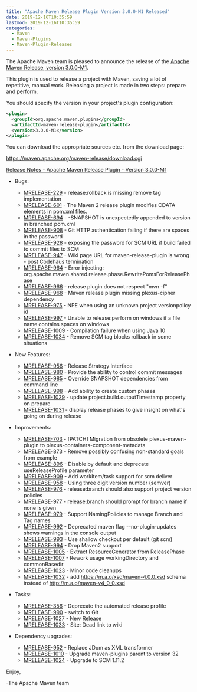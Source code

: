 ```yaml
---
title: "Apache Maven Release Plugin Version 3.0.0-M1 Released"
date: 2019-12-16T10:35:59
lastmod: 2019-12-16T10:35:59
categories:
  - Maven
  - Maven-Plugins
  - Maven-Plugin-Releases
---
```

The Apache Maven team is pleased to announce the release of the 
[Apache Maven Release, version 3.0.0-M1](https://maven.apache.org/maven-release/).

This plugin is used to release a project with Maven, saving a lot of
repetitive, manual work. Releasing a project is made in two steps: prepare and
perform.

You should specify the version in your project's plugin configuration:

```xml
<plugin>
  <groupId>org.apache.maven.plugins</groupId>
  <artifactId>maven-release-plugin</artifactId>
  <version>3.0.0-M1</version>
</plugin>
```

You can download the appropriate sources etc. from the download page:

https://maven.apache.org/maven-release/download.cgi

<!-- more -->

[Release Notes - Apache Maven Release Plugin - Version 3.0.0-M1](https://issues.apache.org/jira/secure/ReleaseNote.jspa?projectId=12317824&version=12331214)

* Bugs:

  * [MRELEASE-229](https://issues.apache.org/jira/browse/MRELEASE-229) - release:rollback is missing remove tag implementation
  * [MRELEASE-601](https://issues.apache.org/jira/browse/MRELEASE-601) - The Maven 2 release plugin modifies CDATA elements in pom.xml files.
  * [MRELEASE-694](https://issues.apache.org/jira/browse/MRELEASE-694) - -SNAPSHOT is unexpectedly appended to version in branched pom.xml
  * [MRELEASE-908](https://issues.apache.org/jira/browse/MRELEASE-908) - Git HTTP authentication failing if there are spaces in the password
  * [MRELEASE-928](https://issues.apache.org/jira/browse/MRELEASE-928) - exposing the password for SCM URL if build failed to commit files to SCM
  * [MRELEASE-947](https://issues.apache.org/jira/browse/MRELEASE-947) - Wiki page URL for maven-release-plugin is wrong - post Codehaus termination
  * [MRELEASE-964](https://issues.apache.org/jira/browse/MRELEASE-964) - Error injecting: org.apache.maven.shared.release.phase.RewritePomsForReleasePhase
  * [MRELEASE-966](https://issues.apache.org/jira/browse/MRELEASE-966) - release plugin does not respect "mvn -f"
  * [MRELEASE-968](https://issues.apache.org/jira/browse/MRELEASE-968) - Maven release plugin missing plexus-cipher dependency
  * [MRELEASE-975](https://issues.apache.org/jira/browse/MRELEASE-975) - NPE when using an unknown project versionpolicy id
  * [MRELEASE-997](https://issues.apache.org/jira/browse/MRELEASE-997) - Unable to release:perform on windows if a file name contains spaces on windows
  * [MRELEASE-1009](https://issues.apache.org/jira/browse/MRELEASE-1009) - Compilation failure when using Java 10
  * [MRELEASE-1034](https://issues.apache.org/jira/browse/MRELEASE-1034) - Remove SCM tag blocks rollback in some situations

* New Features:

  * [MRELEASE-956](https://issues.apache.org/jira/browse/MRELEASE-956) - Release Strategy Interface
  * [MRELEASE-980](https://issues.apache.org/jira/browse/MRELEASE-980) - Provide the ability to control commit messages
  * [MRELEASE-985](https://issues.apache.org/jira/browse/MRELEASE-985) - Override SNAPSHOT dependencies from command line
  * [MRELEASE-998](https://issues.apache.org/jira/browse/MRELEASE-998) - Add ability to create custom phases
  * [MRELEASE-1029](https://issues.apache.org/jira/browse/MRELEASE-1029) - update project.build.outputTimestamp property on prepare
  * [MRELEASE-1031](https://issues.apache.org/jira/browse/MRELEASE-1031) - display release phases to give insight on what's going on during release

* Improvements:

  * [MRELEASE-703](https://issues.apache.org/jira/browse/MRELEASE-703) - [PATCH] Migration from obsolete plexus-maven-plugin to plexus-containers-component-metadata
  * [MRELEASE-873](https://issues.apache.org/jira/browse/MRELEASE-873) - Remove possibly confusing non-standard goals from example
  * [MRELEASE-896](https://issues.apache.org/jira/browse/MRELEASE-896) - Disable by default and deprecate useReleaseProfile parameter
  * [MRELEASE-909](https://issues.apache.org/jira/browse/MRELEASE-909) - Add workItem/task support for scm deliver
  * [MRELEASE-958](https://issues.apache.org/jira/browse/MRELEASE-958) - Using three digit version number (semver)
  * [MRELEASE-976](https://issues.apache.org/jira/browse/MRELEASE-976) - release:branch should also support project version policies
  * [MRELEASE-977](https://issues.apache.org/jira/browse/MRELEASE-977) - release:branch should prompt for branch name if none is given
  * [MRELEASE-979](https://issues.apache.org/jira/browse/MRELEASE-979) - Support NamingPolicies to manage Branch and Tag names
  * [MRELEASE-992](https://issues.apache.org/jira/browse/MRELEASE-992) - Deprecated maven flag --no-plugin-updates shows warnings in the console output
  * [MRELEASE-993](https://issues.apache.org/jira/browse/MRELEASE-993) - Use shallow checkout per default (git scm)
  * [MRELEASE-994](https://issues.apache.org/jira/browse/MRELEASE-994) - Drop Maven2 support
  * [MRELEASE-1005](https://issues.apache.org/jira/browse/MRELEASE-1005) - Extract ResourceGenerator from ReleasePhase
  * [MRELEASE-1007](https://issues.apache.org/jira/browse/MRELEASE-1007) - Rework usage workingDirectory and commonBasedir
  * [MRELEASE-1023](https://issues.apache.org/jira/browse/MRELEASE-1023) - Minor code cleanups
  * [MRELEASE-1032](https://issues.apache.org/jira/browse/MRELEASE-1032) - add https://m.a.o/xsd/maven-4.0.0.xsd schema instead of http://m.a.o/maven-v4_0_0.xsd

* Tasks:

  * [MRELEASE-356](https://issues.apache.org/jira/browse/MRELEASE-356) - Deprecate the automated release profile
  * [MRELEASE-990](https://issues.apache.org/jira/browse/MRELEASE-990) - switch to Git
  * [MRELEASE-1027](https://issues.apache.org/jira/browse/MRELEASE-1027) - New Release
  * [MRELEASE-1033](https://issues.apache.org/jira/browse/MRELEASE-1033) - Site: Dead link to wiki

* Dependency upgrades:

  * [MRELEASE-952](https://issues.apache.org/jira/browse/MRELEASE-952) - Replace JDom as XML transformer
  * [MRELEASE-1010](https://issues.apache.org/jira/browse/MRELEASE-1010) - Upgrade maven-plugins parent to version 32
  * [MRELEASE-1024](https://issues.apache.org/jira/browse/MRELEASE-1024) - Upgrade to SCM 1.11.2
 
Enjoy,
 
-The Apache Maven team
